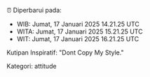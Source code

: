 ⏰ Diperbarui pada:
- WIB: Jumat, 17 Januari 2025 14.21.25 UTC
- WITA: Jumat, 17 Januari 2025 15.21.25 UTC
- WIT: Jumat, 17 Januari 2025 16.21.25 UTC

Kutipan Inspiratif:
"Dont Copy My Style."


Kategori: attitude

